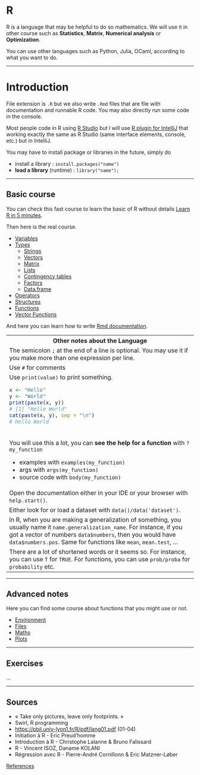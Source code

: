 # R

R is a language that may be helpful to
do so mathematics. We will use it
in other course such as **Statistics**, **Matrix**, 
**Numerical analysis** or **Optimization**.

You can use other languages such as Python, Julia,
OCaml, according to what you want to do.

<hr class="sl">

# Introduction

File extension is ``.R`` but we also write
``.Rmd`` files that are file with documentation
and runnable R code. You may also directly run some
code in the console.

Most people code in R using [R Studio](https://www.rstudio.com/)
but I will use [R plugin for IntelliJ](https://plugins.jetbrains.com/plugin/6632-r-language-for-intellij)
that working exactly the same as R Studio (same
interface elements, console, etc.) but in IntelliJ.

You may have to install package or libraries in the future,
simply do

* install a library : ``install.packages("name")``
* **load a library** (runtime) : ``library("name");``

<hr class="sr">

## Basic course

You can check this fast course
to learn the basic of R without details [Learn R
in 5 minutes](5min.md).

Then here is the real course.

* [Variables](syntax/variables.md)
* [Types](syntax/types.md)
  * [Strings](syntax/types/strings.md)
  * [Vectors](syntax/types/vectors.md)
  * [Matrix](syntax/types/matrix.md)
  * [Lists](syntax/types/lists.md)
  * [Contingency tables](syntax/types/table.md)
  * [Factors](syntax/types/factors.md)
  * [Data.frame](syntax/types/data-frame.md)
* [Operators](syntax/operators.md)
* [Structures](syntax/structures.md)
* [Functions](syntax/functions.md)
* [Vector Functions](syntax/types/vectors-fun.md)

And here you can learn how to write
[Rmd documentation](rmd.md).

<table class="table table-dark table-bordered table-striped">
<tr><th class="text-center">Other notes about the Language</th></tr>
<tr><td>
The semicolon <code>;</code> at the end of a line is optional.
You may use it if you make more than one expression
per line.
</td></tr>
<tr><td> 
Use <code>#</code> for comments
</td></tr>
<tr><td> 
Use <code>print(value)</code> to print something.

```r
x <- "Hello"
y <- "World"
print(paste(x, y))
# [1] "Hello World"
cat(paste(x, y), sep = "\n")
# Hello World
```
</td></tr>
<tr><td>

You will use this a lot, you can
**see the help for a function** with ``?my_function``
* examples with ``examples(my_function)``
* args with ``args(my_function)``
* source code with ``body(my_function)``
</td></tr>
<tr><td>
Open the documentation either in your IDE or your browser
with <code>help.start()</code>.
</td></tr>
<tr><td>
Either look for or load a dataset
with <code>data()/data('dataset')</code>.
</td></tr>
<tr><td>
In R, when you are making a generalization of something,
you usually name it <code>name.generalization_name</code>.
For instance, 
if you got a vector of numbers <code>data$numbers</code>,
then you would have <code>data$numbers.pos</code>. Same
for functions like <code>mean</code>, <code>mean.test</code>,
...
</td></tr>
<tr><td>
There are a lot of shortened words or it seems so. For instance,
you can use <code>T</code> for <code>TRUE</code>. For functions,
you can use <code>prob/proba</code> for <code>probability</code> etc.
</td></tr>
</table>

<hr class="sl">

## Advanced notes

Here you can find some course about functions
that you might use or not.

* [Environment](utils/environment.md)
* [Files](utils/files.md)
* [Maths](utils/maths.md)
* [Plots](utils/plot.md)

<hr class="sr">

## Exercises

...

<hr class="sl">

## Sources

* « Take only pictures, leave only footprints. »
* Swirl, R programming
* <https://pbil.univ-lyon1.fr/R/pdf/lang01.pdf> (01-04)
* Initiation à R - Eric Preud’homme
* Introduction à R - Christophe Lalanne & Bruno Falissard
* R - Vincent ISOZ, Daname KOLANI
* Régression avec R - Pierre-André Cornillonn & Eric Matzner-Løber

[References](refs.md)
